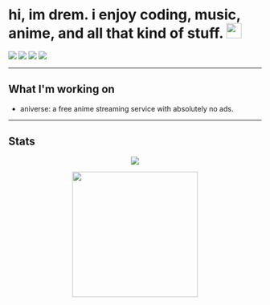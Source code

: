 # hi, im drem. i enjoy coding, music, anime, and all that kind of stuff. <img src="https://cdn.discordapp.com/emojis/1109900336912662538.png" width="30px">
[![](https://img.shields.io/badge/-discord-5865F2?style=flat-square)](https://discord.com/users/1180921451675648072)
[![](https://img.shields.io/badge/-x-000000?style=flat-square)](https://x.com/drem687)
[![](https://img.shields.io/badge/-twitch-9456F1?style=flat-square)](https://www.twitch.tv/drem687)
[![](https://img.shields.io/badge/-spotify-60EAB5?style=flat-square)](https://open.spotify.com/user/31o7knrnesvhmcba24t4d66xxium?si=5f0db93df4034bfc)

---
## What I'm working on
- aniverse: a free anime streaming service with absolutely no ads.
---
## Stats
<p align="center">
  <a href="https://git.io/streak-stats">
    <img src="https://streak-stats.demolab.com?user=drem-jpg&theme=tokyonight&border_radius=4.5&date_format=j%20M%5B%20Y%5D&mode=weekly&card_width=450&card_height=200"/>
  </a>
</p>

<!-- Activity Graph -->
<p align="center">
  <a href="https://git.io/streak-stats">
    <img height=250 src="https://github-readme-activity-graph.vercel.app/graph?username=drem-jpg&border_radius=0&custom_title=activity%20graph&hide_title=true&bg_color=2E3440&color=81A1C1&line=88C0D0&point=5E81AC&area_color=D8DEE9&title_color=81A1C1&area=true"/>
  </a> 
</p>
